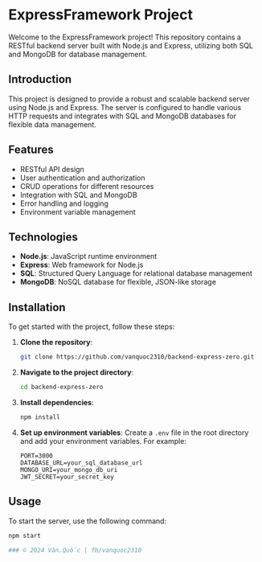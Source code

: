 # ExpressFramework Project

Welcome to the ExpressFramework project! This repository contains a RESTful backend server built with Node.js and Express, utilizing both SQL and MongoDB for database management.

## Introduction

This project is designed to provide a robust and scalable backend server using Node.js and Express. The server is configured to handle various HTTP requests and integrates with SQL and MongoDB databases for flexible data management.

## Features

- RESTful API design
- User authentication and authorization
- CRUD operations for different resources
- Integration with SQL and MongoDB
- Error handling and logging
- Environment variable management

## Technologies

- **Node.js**: JavaScript runtime environment
- **Express**: Web framework for Node.js
- **SQL**: Structured Query Language for relational database management
- **MongoDB**: NoSQL database for flexible, JSON-like storage

## Installation

To get started with the project, follow these steps:

1. **Clone the repository**:
    ```sh
    git clone https://github.com/vanquoc2310/backend-express-zero.git
    ```
2. **Navigate to the project directory**:
    ```sh
    cd backend-express-zero
    ```
3. **Install dependencies**:
    ```sh
    npm install
    ```
4. **Set up environment variables**:
    Create a `.env` file in the root directory and add your environment variables. For example:
    ```env
    PORT=3000
    DATABASE_URL=your_sql_database_url
    MONGO_URI=your_mongo_db_uri
    JWT_SECRET=your_secret_key
    ```
## Usage
To start the server, use the following command:
```sh
npm start

### © 2024 Văn.Quốc | fb/vanquoc2310

